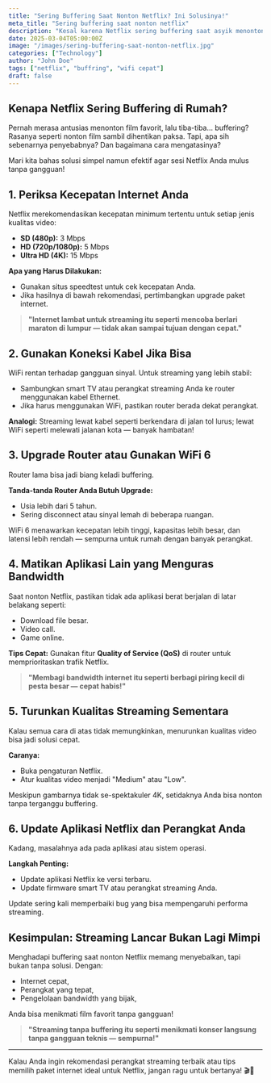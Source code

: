 ```yaml
---
title: "Sering Buffering Saat Nonton Netflix? Ini Solusinya!"
meta_title: "Sering buffering saat nonton netflix"
description: "Kesal karena Netflix sering buffering saat asyik menonton? Artikel ini membahas penyebab umum buffering dan memberikan solusi praktis seperti meningkatkan kecepatan internet, menggunakan koneksi kabel, mengoptimalkan WiFi, hingga mengatur prioritas perangkat. Dilengkapi tips sederhana agar pengalaman streaming Anda kembali lancar dan bebas gangguan."
date: 2025-03-04T05:00:00Z
image: "/images/sering-buffering-saat-nonton-netflix.jpg"
categories: ["Technology"]
author: "John Doe"
tags: ["netflix", "buffring", "wifi cepat"]
draft: false
---
```


## **Kenapa Netflix Sering Buffering di Rumah?**
Pernah merasa antusias menonton film favorit, lalu tiba-tiba... buffering? Rasanya seperti nonton film sambil dihentikan paksa. Tapi, apa sih sebenarnya penyebabnya? Dan bagaimana cara mengatasinya?

Mari kita bahas solusi simpel namun efektif agar sesi Netflix Anda mulus tanpa gangguan!

## **1. Periksa Kecepatan Internet Anda**
Netflix merekomendasikan kecepatan minimum tertentu untuk setiap jenis kualitas video:
- **SD (480p):** 3 Mbps
- **HD (720p/1080p):** 5 Mbps
- **Ultra HD (4K):** 15 Mbps

**Apa yang Harus Dilakukan:**
- Gunakan situs speedtest untuk cek kecepatan Anda.
- Jika hasilnya di bawah rekomendasi, pertimbangkan upgrade paket internet.

> **"Internet lambat untuk streaming itu seperti mencoba berlari maraton di lumpur — tidak akan sampai tujuan dengan cepat."**

## **2. Gunakan Koneksi Kabel Jika Bisa**
WiFi rentan terhadap gangguan sinyal. Untuk streaming yang lebih stabil:
- Sambungkan smart TV atau perangkat streaming Anda ke router menggunakan kabel Ethernet.
- Jika harus menggunakan WiFi, pastikan router berada dekat perangkat.

**Analogi:** Streaming lewat kabel seperti berkendara di jalan tol lurus; lewat WiFi seperti melewati jalanan kota — banyak hambatan!

## **3. Upgrade Router atau Gunakan WiFi 6**
Router lama bisa jadi biang keladi buffering.

**Tanda-tanda Router Anda Butuh Upgrade:**
- Usia lebih dari 5 tahun.
- Sering disconnect atau sinyal lemah di beberapa ruangan.

WiFi 6 menawarkan kecepatan lebih tinggi, kapasitas lebih besar, dan latensi lebih rendah — sempurna untuk rumah dengan banyak perangkat.

## **4. Matikan Aplikasi Lain yang Menguras Bandwidth**
Saat nonton Netflix, pastikan tidak ada aplikasi berat berjalan di latar belakang seperti:
- Download file besar.
- Video call.
- Game online.

**Tips Cepat:**
Gunakan fitur **Quality of Service (QoS)** di router untuk memprioritaskan trafik Netflix.

> **"Membagi bandwidth internet itu seperti berbagi piring kecil di pesta besar — cepat habis!"**

## **5. Turunkan Kualitas Streaming Sementara**
Kalau semua cara di atas tidak memungkinkan, menurunkan kualitas video bisa jadi solusi cepat.

**Caranya:**
- Buka pengaturan Netflix.
- Atur kualitas video menjadi "Medium" atau "Low".

Meskipun gambarnya tidak se-spektakuler 4K, setidaknya Anda bisa nonton tanpa terganggu buffering.

## **6. Update Aplikasi Netflix dan Perangkat Anda**
Kadang, masalahnya ada pada aplikasi atau sistem operasi.

**Langkah Penting:**
- Update aplikasi Netflix ke versi terbaru.
- Update firmware smart TV atau perangkat streaming Anda.

Update sering kali memperbaiki bug yang bisa mempengaruhi performa streaming.

## **Kesimpulan: Streaming Lancar Bukan Lagi Mimpi**
Menghadapi buffering saat nonton Netflix memang menyebalkan, tapi bukan tanpa solusi. Dengan:
- Internet cepat,
- Perangkat yang tepat,
- Pengelolaan bandwidth yang bijak,

Anda bisa menikmati film favorit tanpa gangguan!

> **"Streaming tanpa buffering itu seperti menikmati konser langsung tanpa gangguan teknis — sempurna!"**

---

Kalau Anda ingin rekomendasi perangkat streaming terbaik atau tips memilih paket internet ideal untuk Netflix, jangan ragu untuk bertanya! 🎬🚀

